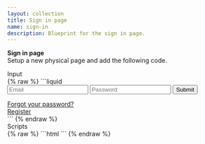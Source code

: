 ```yaml
---
layout: collection
title: Sign in page
name: sign-in
description: Blueprint for the sign in page.
---
```


**Sign in page**  
Setup a new physical page and add the following code. 

<div class="example-title">Input</div>
{% raw %}
```liquid
<section>
    <article class="login">  
        <form class="user-sign-in-form" action="{{Endpoints.SignIn.Url}}" method="post">
            <label>
                <input type="email" name="EmailAddress" placeholder="Email" required pattern="email" />
            </label>
            <label>
                <input type="password" name="Password" placeholder="Password" required  />
                <span id="signInError"  class="form-error" style="display:none">Invalid Email Address or Password</span>
            </label>
            <button class="button" type="submit" value="Create">Submit</button>
        </form>
        <div><a href="{{ Endpoints.ResetPasswordInitiation.Url }}">Forgot your password?</a></div>
    </article>
    <article class="register">
        <a href="{{ Endpoints.RegistrationPage.Url }}" class="button">Register</a>
    </article>
</section>
```
{% endraw %}
<div class="example-title">Scripts</div>
{% raw %}
```html
<script>
EAWeb.User.OnInvalidEmailAddressOrPassword = function() {
       $("#signInError").css("display", "block"); 
       $( ".button" ).prop( "disabled", false );
}
</script>
```
{% endraw %}


